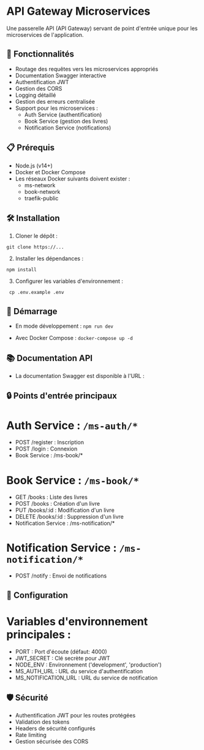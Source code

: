 # API Gateway Microservices

Une passerelle API (API Gateway) servant de point d'entrée unique pour les microservices de l'application.

## 🚀 Fonctionnalités

- Routage des requêtes vers les microservices appropriés
- Documentation Swagger interactive
- Authentification JWT
- Gestion des CORS
- Logging détaillé
- Gestion des erreurs centralisée
- Support pour les microservices :
  - Auth Service (authentification)
  - Book Service (gestion des livres)
  - Notification Service (notifications)

## 📋 Prérequis

- Node.js (v14+)
- Docker et Docker Compose
- Les réseaux Docker suivants doivent exister :
  - ms-network
  - book-network
  - traefik-public

## 🛠 Installation

1. Cloner le dépôt :

`git clone https://...`

2. Installer les dépendances :

`npm install`

3. Configurer les variables d'environnement :

` cp .env.example .env`

## 🚀 Démarrage

- En mode développement :
  `npm run dev`

- Avec Docker Compose :
  `docker-compose up -d`

## 📚 Documentation API

- La documentation Swagger est disponible à l'URL :

## 🔒 Points d'entrée principaux

# Auth Service : `/ms-auth/*`

- POST /register : Inscription
- POST /login : Connexion
- Book Service : /ms-book/\*

# Book Service : `/ms-book/*`

- GET /books : Liste des livres
- POST /books : Création d'un livre
- PUT /books/:id : Modification d'un livre
- DELETE /books/:id : Suppression d'un livre
- Notification Service : /ms-notification/\*

# Notification Service : `/ms-notification/*`

- POST /notify : Envoi de notifications

## 🔧 Configuration

# Variables d'environnement principales :

- PORT : Port d'écoute (défaut: 4000)
- JWT_SECRET : Clé secrète pour JWT
- NODE_ENV : Environnement ('development', 'production')
- MS_AUTH_URL : URL du service d'authentification
- MS_NOTIFICATION_URL : URL du service de notification

## 🛡 Sécurité

- Authentification JWT pour les routes protégées
- Validation des tokens
- Headers de sécurité configurés
- Rate limiting
- Gestion sécurisée des CORS
